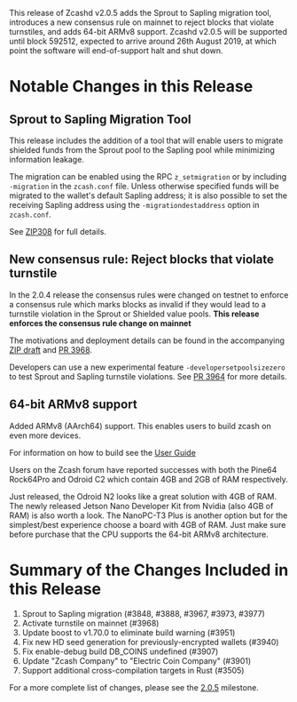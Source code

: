 This release of Zcashd v2.0.5 adds the Sprout to Sapling migration tool, introduces a new consensus rule on mainnet to reject blocks that violate turnstiles, and adds 64-bit ARMv8 support.  Zcashd v2.0.5 will be supported until block 592512, expected to arrive around 26th August 2019, at which point the software will end-of-support halt and shut down.

# Notable Changes in this Release

## Sprout to Sapling Migration Tool

This release includes the addition of a tool that will enable users to migrate shielded funds from the Sprout pool to the Sapling pool while minimizing information leakage. 

The migration can be enabled using the RPC `z_setmigration` or by including `-migration` in the `zcash.conf` file. Unless otherwise specified funds will be migrated to the wallet's default Sapling address; it is also possible to set the receiving Sapling address using the `-migrationdestaddress` option in `zcash.conf`.

See [ZIP308](https://github.com/zcash/zips/blob/master/zip-0308.rst) for full details. 

## New consensus rule: Reject blocks that violate turnstile

In the 2.0.4 release the consensus rules were changed on testnet to enforce a consensus rule which marks blocks as invalid if they would lead to a turnstile violation in the Sprout or Shielded value pools.
**This release enforces the consensus rule change on mainnet**

The motivations and deployment details can be found in the accompanying [ZIP draft](https://github.com/zcash/zips/pull/210) and [PR 3968](https://github.com/zcash/zcash/pull/3968).

Developers can use a new experimental feature `-developersetpoolsizezero` to test Sprout and Sapling turnstile violations. See [PR 3964](https://github.com/zcash/zcash/pull/3964) for more details.

## 64-bit ARMv8 support

Added ARMv8 (AArch64) support. This enables users to build zcash on even more devices.

For information on how to build see the [User Guide](https://zcash.readthedocs.io/en/latest/rtd_pages/user_guide.html#build)

Users on the Zcash forum have reported successes with both the Pine64 Rock64Pro and Odroid C2 which contain 4GB and 2GB of RAM respectively.

Just released, the Odroid N2 looks like a great solution with 4GB of RAM. The newly released Jetson Nano Developer Kit from Nvidia (also 4GB of RAM) is also worth a look. The NanoPC-T3 Plus is another option but for the simplest/best experience choose a board with 4GB of RAM. Just make sure before purchase that the CPU supports the 64-bit ARMv8 architecture.

# Summary of the Changes Included in this Release

1. Sprout to Sapling migration (#3848, #3888, #3967, #3973, #3977) 
1. Activate turnstile on mainnet (#3968)
1. Update boost to v1.70.0 to eliminate build warning (#3951)
1. Fix new HD seed generation for previously-encrypted wallets (#3940)
1. Fix enable-debug build DB_COINS undefined (#3907)
1. Update "Zcash Company" to "Electric Coin Company" (#3901)
1. Support additional cross-compilation targets in Rust (#3505)

For a more complete list of changes, please see the [2.0.5](https://github.com/zcash/zcash/pulls?q=is%3Apr+milestone%3Av2.0.5+is%3Aclosed) milestone.

